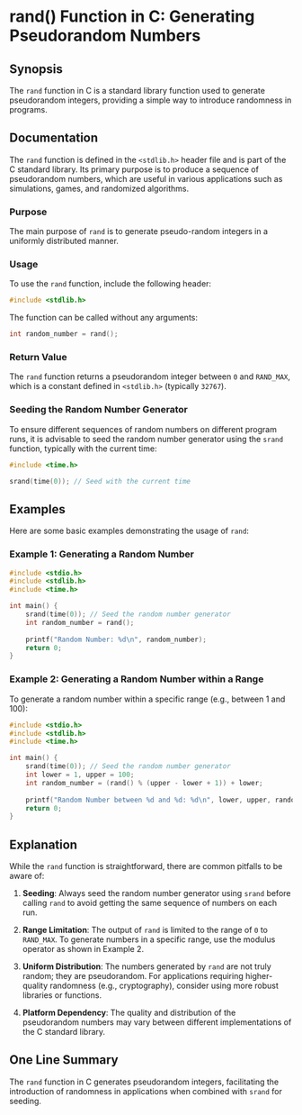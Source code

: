 <!--
Meta Description: # rand() Function in C: Generating Pseudorandom Numbers ## Synopsis The `rand` function in C is a standard library function used to generate pseudoran...
Meta Keywords: rand, random, function, number, include
-->

# rand() Function in C: Generating Pseudorandom Numbers

## Synopsis
The `rand` function in C is a standard library function used to generate pseudorandom integers, providing a simple way to introduce randomness in programs.

## Documentation
The `rand` function is defined in the `<stdlib.h>` header file and is part of the C standard library. Its primary purpose is to produce a sequence of pseudorandom numbers, which are useful in various applications such as simulations, games, and randomized algorithms.

### Purpose
The main purpose of `rand` is to generate pseudo-random integers in a uniformly distributed manner.

### Usage
To use the `rand` function, include the following header:

```c
#include <stdlib.h>
```

The function can be called without any arguments:

```c
int random_number = rand();
```

### Return Value
The `rand` function returns a pseudorandom integer between `0` and `RAND_MAX`, which is a constant defined in `<stdlib.h>` (typically `32767`).

### Seeding the Random Number Generator
To ensure different sequences of random numbers on different program runs, it is advisable to seed the random number generator using the `srand` function, typically with the current time:

```c
#include <time.h>

srand(time(0)); // Seed with the current time
```

## Examples
Here are some basic examples demonstrating the usage of `rand`:

### Example 1: Generating a Random Number
```c
#include <stdio.h>
#include <stdlib.h>
#include <time.h>

int main() {
    srand(time(0)); // Seed the random number generator
    int random_number = rand();
    
    printf("Random Number: %d\n", random_number);
    return 0;
}
```

### Example 2: Generating a Random Number within a Range
To generate a random number within a specific range (e.g., between 1 and 100):

```c
#include <stdio.h>
#include <stdlib.h>
#include <time.h>

int main() {
    srand(time(0)); // Seed the random number generator
    int lower = 1, upper = 100;
    int random_number = (rand() % (upper - lower + 1)) + lower;
    
    printf("Random Number between %d and %d: %d\n", lower, upper, random_number);
    return 0;
}
```

## Explanation
While the `rand` function is straightforward, there are common pitfalls to be aware of:

1. **Seeding**: Always seed the random number generator using `srand` before calling `rand` to avoid getting the same sequence of numbers on each run.

2. **Range Limitation**: The output of `rand` is limited to the range of `0` to `RAND_MAX`. To generate numbers in a specific range, use the modulus operator as shown in Example 2.

3. **Uniform Distribution**: The numbers generated by `rand` are not truly random; they are pseudorandom. For applications requiring higher-quality randomness (e.g., cryptography), consider using more robust libraries or functions.

4. **Platform Dependency**: The quality and distribution of the pseudorandom numbers may vary between different implementations of the C standard library.

## One Line Summary
The `rand` function in C generates pseudorandom integers, facilitating the introduction of randomness in applications when combined with `srand` for seeding.